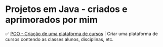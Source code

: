 # Projetos em Java - criados e aprimorados por mim

✅  [POO - Criação de uma plataforma de cursos](https://github.com/Carlos-CGS/ProjetosJava/tree/main/POO%20-%20Criar%20uma%20Plataforma%20Cursos) | Criar uma plataforma de cursos contendo as classes alunos, disciplinas, etc. 

